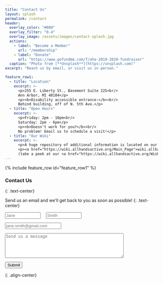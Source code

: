 ```yaml
---
title: "Contact Us"
layout: splash
permalink: /contact
header:
  overlay_color: "#000"
  overlay_filter: "0.4"
  overlay_image: /assets/images/contact-splash.jpg
  actions:
    - label: "Become a Member"
      url: "/membership"
    - label: "Donate"
      url: "https://www.gofundme.com/f/aha-2019-2020-fundraiser"
  caption: "Photo from [**Unsplash**](https://unsplash.com)"
excerpt: "Reach us by email, or visit us in person."

feature_row1:
  - title: "Location"
    excerpt: >-
      <p>255 E. Liberty St., Basement Suite 225<br/>
      Ann Arbor, MI 48104</p>
      <p><b>Disability accessible entrance:</b><br/>
      Behind building, off of N. 5th Ave.</p>
  - title: "Open Hours"
    excerpt: >-
      <p>Friday: 2pm - 10pm<br/>
      Saturday: 2pm - 6pm</p>
      <p><b>Doesn't work for you?</b><br/>
      No problem! Email us to schedule a visit!</p>
  - title: "Our Wiki"
    excerpt: >-
      <p>A huge repository of additional information is located on our wiki!</p>
      <p><a href="https://wiki.allhandsactive.org/Main_Page">wiki.allhandsactive.org</a><br/>
      (take a peek at our <a href="https://wiki.allhandsactive.org/Wishlist">wishlist</a>)</p>
---
```


{% include feature_row id="feature_row1" %}

### Contact Us
{: .text-center}

Send us an email and we'll get back to you as soon as possible!
{: .text-center}

<form action="#" style="width: 50%">
  <input type="text" name="first_name" placeholder="Jane" aria-label="first name" style="width: 46.5%; float: left; margin-bottom: 1em" />
  <input type="text" name="last_name" placeholder="Smith" aria-label="last name" style="width: 46.5%; float: right; margin-bottom: 1em" />
  <input type="email" name="email" aria-label="email" style="margin-bottom: 1em" placeholder="jane.smith@gmail.com" />
  <textarea cols="46" rows="5" name="comments" aria-label="comments" style="margin-bottom: 1em" placeholder="Send us a message"></textarea>
  <input class="btn btn--primary" type="submit" value="Submit" />
</form>
{: .align-center}